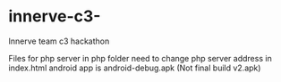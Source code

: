 # innerve-c3-
Innerve team c3 hackathon

Files for php server in php folder
need to change php server address in index.html
android app is android-debug.apk (Not final build v2.apk)
